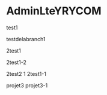 # AdminLteYRYCOM
 
test1

testdelabranch1

2test1

2test1-2

2test2
1
2test1-1























projet3
projet3-1